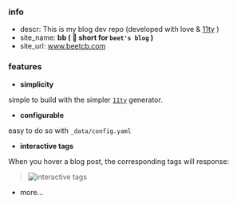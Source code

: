 ### info

- descr: This is my blog dev repo (developed with love & [11ty](11ty.dev) ) 
- site_name: **bb ( 🙉 short for `beet's blog` )**
- site_url: www.beetcb.com

### features
 - **simplicity**
 
 simple to build with the simpler [`11ty`](11ty.dev) generator.
 - **configurable** 
 
 easy to do so with `_data/config.yaml`
 - **interactive tags**
 
 When you hover a blog post, the corresponding tags will response:
 
 > ![interactive tags](https://i.imgur.com/V5aNMCR.gif)
 
 - more...
